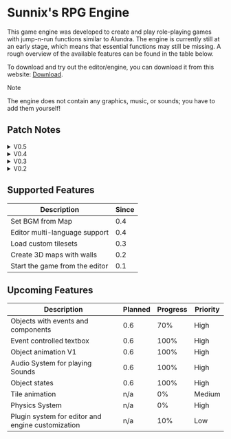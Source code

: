 # Sunnix's RPG Engine

This game engine was developed to create and play role-playing games with jump-n-run functions similar to Alundra.
The engine is currently still at an early stage, which means that essential functions may still be missing.
A rough overview of the available features can be found in the table below.

To download and try out the editor/engine, you can download it from this website: [Download](https://sunnix.de/downloads).

> [!NOTE]
> The engine does not contain any graphics, music, or sounds; you have to add them yourself!

## Patch Notes

<details>
  <summary>V0.5</summary>
  
  - New loading dialog
  - Audio system
    - Audio files can now be loaded into the game file.
    - Maps can now have audio files assigned as background music.
  - Language packs (texts are now loaded from language packs, allowing the editor to support multiple languages)

</details>

<details>
  <summary>V0.4</summary>
  
  - With the CTRL key you can:
    - Scroll with the mouse wheel (initially only the map and not the tileset)
    - Drag with the left (primary) mouse button to move your view.
    - With the Shift key, you now have an additional layer per tile. This layer is drawn above the previous layer.
  - Additionally, you can now choose between SingleDraw (draw a single tile), DragFillDraw-Rect (drag from a start point to an endpoint and fill all tiles in between in a rectangle), and the normal Fill (like in Paint).
  - You can also toggle the grid on and off.
  - Finally, I have added options under the "Game" menu when opening the game.

</details>

<details>
  <summary>V0.3</summary>

  - Added start map
    - To run the game, you now have to select a start map.
    - The selected map is displayed in green.
    - This allows for testing each map individually.
  - Added tilesets
    - These are available under the Resource Manager.
  - The selected graphic of the tileset of maps now runs over the tilesets.

</details>

<details>
  <summary>V0.2</summary>

  - Added modules and modes
  - 3 Modes for:
    - (F1) Selecting tiles to manipulate them in height and, in the future, setting tile properties.
    - (F2) Drawing the top/ground of a tile.
    - (F3) Drawing the walls of tiles.
  - Added wall handling

</details>

## Supported Features

| Description                     | Since   |
|---------------------------------|---------|
| Set BGM from Map                | 0.4     |
| Editor multi-language support   | 0.4     |
| Load custom tilesets            | 0.3     |
| Create 3D maps with walls       | 0.2     |
| Start the game from the editor  | 0.1     |

## Upcoming Features

| Description                                       | Planned | Progress | Priority |
|---------------------------------------------------|---------|----------|----------|
| Objects with events and components                | 0.6     | 70%      | High     |
| Event controlled textbox                          | 0.6     | 100%     | High     |
| Object animation V1                               | 0.6     | 100%     | High     |
| Audio System for playing Sounds                   | 0.6     | 100%     | High     |
| Object states                                     | 0.6     | 100%     | High     |
| Tile animation                                    | n/a     | 0%       | Medium   |
| Physics System                                    | n/a     | 0%       | High     |
| Plugin system for editor and engine customization | n/a     | 10%      | Low      |

